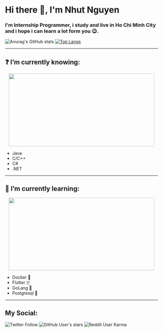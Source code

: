 # Hi there 👋, I'm Nhut Nguyen

### I'm Internship Programmer, i study and live in Ho Chi Minh City and i hope i can learn a lot form you 😉.
![Anurag's GitHub stats](https://github-readme-stats.vercel.app/api?username=Noisyy&include_all_commits=true&theme=radical)
[![Top Langs](https://github-readme-stats.vercel.app/api/top-langs/?username=Noisyy&theme=radical&layout=compact)](https://github.com/anuraghazra/github-readme-stats)

---

## ❓ I’m currently knowing:<br>
<p align="center">
  <img src="https://media.giphy.com/media/d3mlE7uhX8KFgEmY/giphy.gif" width="480" height="240" allowFullScreen></img>
</p>

- Java
- C/C++
- C#
- .NET

  
---

## 📖 I’m currently learning:<br>

<p align="center">
  <img src="https://media.giphy.com/media/fhAwk4DnqNgw8/giphy.gif" width="480" height="240" allowFullScreen></img>
</p>


- Docker 🐳
- Flutter 🇫
- GoLang 🐹
- Postgresql 🐘<br>

---
## My Social:
![Twitter Follow](https://img.shields.io/twitter/follow/Noisyy_NN?label=Twitter&style=social)
![GitHub User's stars](https://img.shields.io/github/stars/Noisyy?label=GitHub&style=social)
![Reddit User Karma](https://img.shields.io/reddit/user-karma/link/noisyy_nn?label=Reddit&style=social)


<!--
**Noisyy/Noisyy** is a ✨ _special_ ✨ repository because its `README.md` (this file) appears on your GitHub profile.

Here are some ideas to get you started:

- 🔭 I’m currently working on ...
- 🌱 I’m currently learning ...
- 👯 I’m looking to collaborate on ...
- 🤔 I’m looking for help with ...
- 💬 Ask me about ...
- 📫 How to reach me: ...
- 😄 Pronouns: ...
- ⚡ Fun fact: ...
-->
